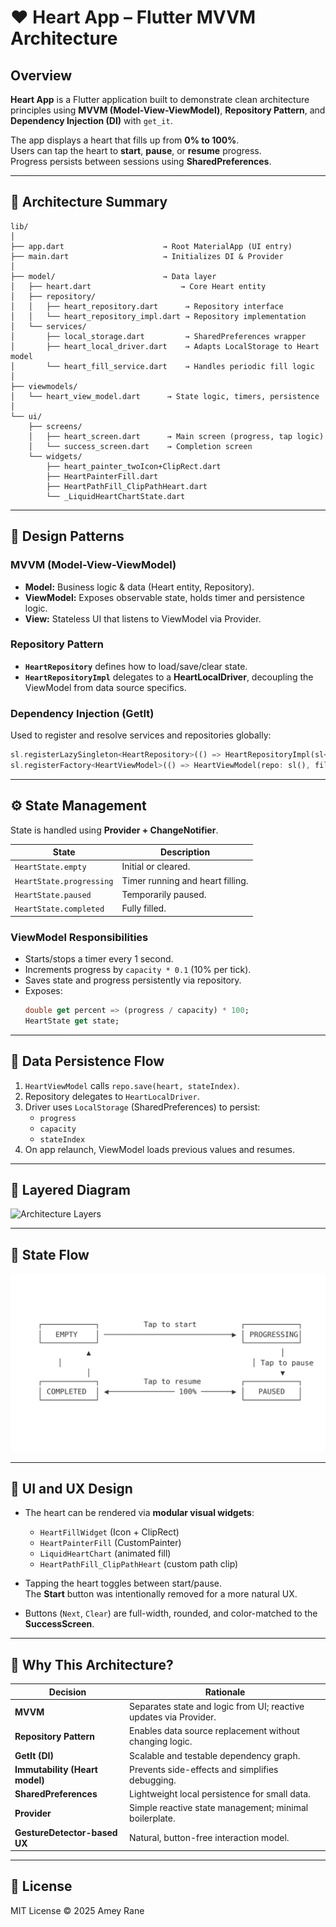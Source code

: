 # ❤️ Heart App – Flutter MVVM Architecture

## Overview

**Heart App** is a Flutter application built to demonstrate clean architecture principles using **MVVM (Model-View-ViewModel)**, **Repository Pattern**, and **Dependency Injection (DI)** with `get_it`.

The app displays a heart that fills up from **0% to 100%**.  
Users can tap the heart to **start**, **pause**, or **resume** progress.  
Progress persists between sessions using **SharedPreferences**.

---

## 🧩 Architecture Summary

```
lib/
│
├── app.dart                      → Root MaterialApp (UI entry)
├── main.dart                     → Initializes DI & Provider
│
├── model/                        → Data layer
│   ├── heart.dart                    → Core Heart entity
│   ├── repository/
│   │   ├── heart_repository.dart      → Repository interface
│   │   └── heart_repository_impl.dart → Repository implementation
│   └── services/
│       ├── local_storage.dart         → SharedPreferences wrapper
│       ├── heart_local_driver.dart    → Adapts LocalStorage to Heart model
│       └── heart_fill_service.dart    → Handles periodic fill logic
│
├── viewmodels/
│   └── heart_view_model.dart      → State logic, timers, persistence
│
└── ui/
    ├── screens/
    │   ├── heart_screen.dart      → Main screen (progress, tap logic)
    │   └── success_screen.dart    → Completion screen
    └── widgets/
        ├── heart_painter_twoIcon+ClipRect.dart
        ├── HeartPainterFill.dart
        ├── HeartPathFill_ClipPathHeart.dart
        └── _LiquidHeartChartState.dart
```

---

## 🧠 Design Patterns

### MVVM (Model-View-ViewModel)

- **Model:** Business logic & data (Heart entity, Repository).
- **ViewModel:** Exposes observable state, holds timer and persistence logic.
- **View:** Stateless UI that listens to ViewModel via Provider.

### Repository Pattern

- **`HeartRepository`** defines how to load/save/clear state.
- **`HeartRepositoryImpl`** delegates to a **HeartLocalDriver**, decoupling the ViewModel from data source specifics.

### Dependency Injection (GetIt)

Used to register and resolve services and repositories globally:

```dart
sl.registerLazySingleton<HeartRepository>(() => HeartRepositoryImpl(sl<HeartLocalDriver>()));
sl.registerFactory<HeartViewModel>(() => HeartViewModel(repo: sl(), filler: sl()));
```

---

## ⚙️ State Management

State is handled using **Provider + ChangeNotifier**.

| State                    | Description                      |
| ------------------------ | -------------------------------- |
| `HeartState.empty`       | Initial or cleared.              |
| `HeartState.progressing` | Timer running and heart filling. |
| `HeartState.paused`      | Temporarily paused.              |
| `HeartState.completed`   | Fully filled.                    |

### ViewModel Responsibilities

- Starts/stops a timer every 1 second.
- Increments progress by `capacity * 0.1` (10% per tick).
- Saves state and progress persistently via repository.
- Exposes:
  ```dart
  double get percent => (progress / capacity) * 100;
  HeartState get state;
  ```

---

## 💾 Data Persistence Flow

1. `HeartViewModel` calls `repo.save(heart, stateIndex)`.
2. Repository delegates to `HeartLocalDriver`.
3. Driver uses `LocalStorage` (SharedPreferences) to persist:
   - `progress`
   - `capacity`
   - `stateIndex`
4. On app relaunch, ViewModel loads previous values and resumes.

---

## 🧱 Layered Diagram

![Architecture Layers](./architecture_layer.png)

---

## 🔄 State Flow

![Runtime Flow](./state_flow.png)

---

## 🎨 UI and UX Design

- The heart can be rendered via **modular visual widgets**:

  - `HeartFillWidget` (Icon + ClipRect)
  - `HeartPainterFill` (CustomPainter)
  - `LiquidHeartChart` (animated fill)
  - `HeartPathFill_ClipPathHeart` (custom path clip)

- Tapping the heart toggles between start/pause.  
  The **Start** button was intentionally removed for a more natural UX.

- Buttons (`Next`, `Clear`) are full-width, rounded, and color-matched to the **SuccessScreen**.

---

## 🧩 Why This Architecture?

| Decision                       | Rationale                                                         |
| ------------------------------ | ----------------------------------------------------------------- |
| **MVVM**                       | Separates state and logic from UI; reactive updates via Provider. |
| **Repository Pattern**         | Enables data source replacement without changing logic.           |
| **GetIt (DI)**                 | Scalable and testable dependency graph.                           |
| **Immutability (Heart model)** | Prevents side-effects and simplifies debugging.                   |
| **SharedPreferences**          | Lightweight local persistence for small data.                     |
| **Provider**                   | Simple reactive state management; minimal boilerplate.            |
| **GestureDetector-based UX**   | Natural, button-free interaction model.                           |

---

## 🧾 License

MIT License © 2025 Amey Rane
